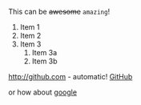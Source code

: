 This can be ~~awesome~~ `amazing`!


1. Item 1
1. Item 2
1. Item 3
   1. Item 3a
   1. Item 3b
   
http://github.com - automatic!
[GitHub](http://github.com)

or how about [google](http://google.com)
